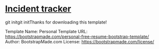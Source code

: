 # [Incident tracker](https://incidenttracker.alwaysdata.net/)

git initgit initThanks for downloading this template!

Template Name: Personal
Template URL: https://bootstrapmade.com/personal-free-resume-bootstrap-template/
Author: BootstrapMade.com
License: https://bootstrapmade.com/license/


